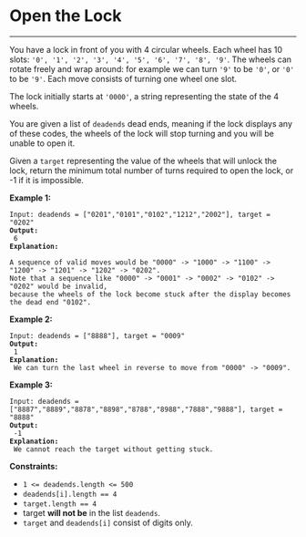 # Open the Lock

***

You have a lock in front of you with 4 circular wheels. Each wheel has 10 slots: `'0', '1', '2', '3', '4', '5', '6', '7', '8', '9'`. The wheels can rotate freely and wrap around: for example we can turn `'9'` to be `'0'`, or `'0'` to be `'9'`. Each move consists of turning one wheel one slot.

The lock initially starts at `'0000'`, a string representing the state of the 4 wheels.

You are given a list of `deadends` dead ends, meaning if the lock displays any of these codes, the wheels of the lock will stop turning and you will be unable to open it.

Given a `target` representing the value of the wheels that will unlock the lock, return the minimum total number of turns required to open the lock, or -1 if it is impossible.

&#x20;

**Example 1:**

<pre><code>Input: deadends = ["0201","0101","0102","1212","2002"], target = "0202"
<strong>Output:
</strong> 6
<strong>Explanation:
</strong> 
A sequence of valid moves would be "0000" -> "1000" -> "1100" -> "1200" -> "1201" -> "1202" -> "0202".
Note that a sequence like "0000" -> "0001" -> "0002" -> "0102" -> "0202" would be invalid,
because the wheels of the lock become stuck after the display becomes the dead end "0102".</code></pre>

**Example 2:**

<pre><code>Input: deadends = ["8888"], target = "0009"
<strong>Output:
</strong> 1
<strong>Explanation:
</strong> We can turn the last wheel in reverse to move from "0000" -> "0009".</code></pre>

**Example 3:**

<pre><code>Input: deadends = ["8887","8889","8878","8898","8788","8988","7888","9888"], target = "8888"
<strong>Output:
</strong> -1
<strong>Explanation:
</strong> We cannot reach the target without getting stuck.</code></pre>

&#x20;

**Constraints:**

* `1 <= deadends.length <= 500`
* `deadends[i].length == 4`
* `target.length == 4`
* target **will not be** in the list `deadends`.
* `target` and `deadends[i]` consist of digits only.
